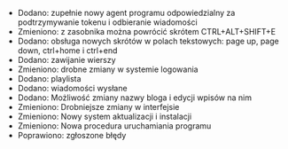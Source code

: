 - Dodano: zupełnie nowy agent programu odpowiedzialny za podtrzymywanie tokenu i odbieranie wiadomości
- Zmieniono: z zasobnika można powrócić skrótem CTRL+ALT+SHIFT+E
- Dodano: obsługa nowych skrótów w polach tekstowych: page up, page down, ctrl+home i ctrl+end
- Dodano: zawijanie wierszy
- Zmieniono: drobne zmiany w systemie logowania
- Dodano: playlista
- Dodano: wiadomości wysłane
- Dodano: Możliwość zmiany nazwy bloga i edycji wpisów na nim
- Zmieniono: Drobniejsze zmiany w interfejsie
- Zmieniono: Nowy system aktualizacji i instalacji
- Zmieniono: Nowa procedura uruchamiania programu
- Poprawiono: zgłoszone błędy